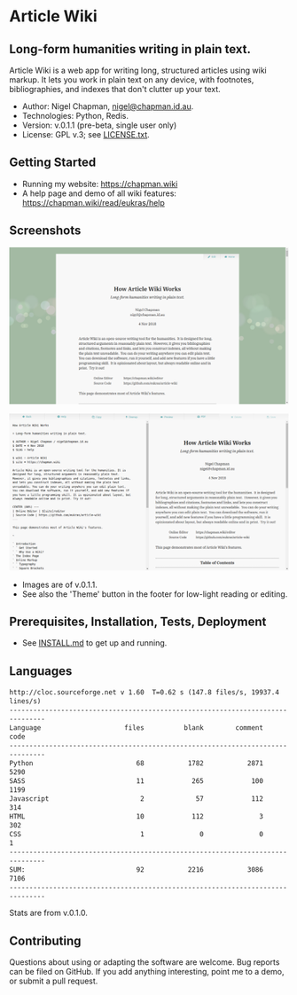 # Article Wiki

## Long-form humanities writing in plain text.

Article Wiki is a web app for writing long, structured articles using wiki
markup. It lets you work in plain text on any device, with footnotes,
bibliographies, and indexes that don't clutter up your text.

* Author: Nigel Chapman, nigel@chapman.id.au.
* Technologies: Python, Redis.
* Version: v.0.1.1 (pre-beta, single user only)
* License: GPL v.3; see [LICENSE.txt](LICENSE.txt).


## Getting Started 

* Running my website: https://chapman.wiki
* A help page and demo of all wiki features: https://chapman.wiki/read/eukras/help


## Screenshots

![Article screenshot](media/screenshots/article.png)

![Editor screenshot](media/screenshots/editor.png)

* Images are of v.0.1.1.
* See also the 'Theme' button in the footer for low-light reading or editing.


## Prerequisites, Installation, Tests, Deployment

* See [INSTALL.md](INSTALL.md) to get up and running.


## Languages

```
http://cloc.sourceforge.net v 1.60  T=0.62 s (147.8 files/s, 19937.4 lines/s)
-------------------------------------------------------------------------------
Language                     files          blank        comment           code
-------------------------------------------------------------------------------
Python                          68           1782           2871           5290
SASS                            11            265            100           1199
Javascript                       2             57            112            314
HTML                            10            112              3            302
CSS                              1              0              0              1
-------------------------------------------------------------------------------
SUM:                            92           2216           3086           7106
-------------------------------------------------------------------------------
```

Stats are from v.0.1.0.


## Contributing

Questions about using or adapting the software are welcome.  Bug reports can be
filed on GitHub. If you add anything interesting, point me to a demo, or submit
a pull request. 
